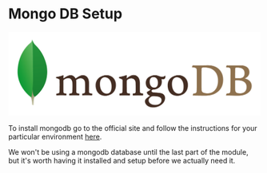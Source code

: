 
# Mongo DB Setup

![](images/mongodb.png)

To install mongodb go to the official site and follow the instructions for your particular environment [here](http://www.mongodb.org).

We won't be using a mongodb database until the last part of the module, but it's worth having it installed and setup before we actually need it.




